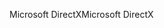<span data-ttu-id="b8e03-101">Microsoft DirectX</span><span class="sxs-lookup"><span data-stu-id="b8e03-101">Microsoft DirectX</span></span>